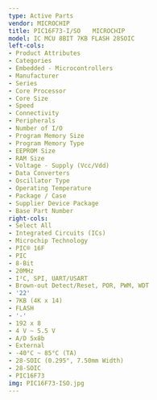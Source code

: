 ```yaml
---
type: Active Parts
vendor: MICROCHIP
title: PIC16F73-I/SO　　MICROCHIP
model: IC MCU 8BIT 7KB FLASH 28SOIC
left-cols:
- Product Attributes
- Categories
- Embedded - Microcontrollers
- Manufacturer
- Series
- Core Processor
- Core Size
- Speed
- Connectivity
- Peripherals
- Number of I/O
- Program Memory Size
- Program Memory Type
- EEPROM Size
- RAM Size
- Voltage - Supply (Vcc/Vdd)
- Data Converters
- Oscillator Type
- Operating Temperature
- Package / Case
- Supplier Device Package
- Base Part Number
right-cols:
- Select All
- Integrated Circuits (ICs)
- Microchip Technology
- PIC® 16F
- PIC
- 8-Bit
- 20MHz
- I²C, SPI, UART/USART
- Brown-out Detect/Reset, POR, PWM, WDT
- '22'
- 7KB (4K x 14)
- FLASH
- '-'
- 192 x 8
- 4 V ~ 5.5 V
- A/D 5x8b
- External
- -40°C ~ 85°C (TA)
- 28-SOIC (0.295", 7.50mm Width)
- 28-SOIC
- PIC16F73
img: PIC16F73-ISO.jpg
---
```

